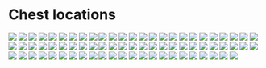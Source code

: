 # Chest locations
![](https://imgur.com/4eOopY9)
![](https://imgur.com/Z2W91AN)
![](https://imgur.com/5jGNyd5)
![](https://imgur.com/lwrx1bW)
![](https://imgur.com/rfSaTwQ)
![](https://imgur.com/sIxvSOu)
![](https://imgur.com/CS32djC)
![](https://imgur.com/JIOnWGP)
![](https://imgur.com/AjGP8lu)
![](https://imgur.com/gXl6Gc4)
![](https://imgur.com/uYODJiv)
![](https://imgur.com/voG6xet)
![](https://imgur.com/vO3sU6r)
![](https://imgur.com/D7F3HmE)
![](https://imgur.com/TbyWQiw)
![](https://imgur.com/1sxQHIk)
![](https://imgur.com/yYUU6M0)
![](https://imgur.com/paI0VhM)
![](https://imgur.com/NJRsRUy)
![](https://imgur.com/KYiu8Vl)
![](https://imgur.com/SklOLW0)
![](https://imgur.com/4stqsyV)
![](https://imgur.com/80XaU7l)
![](https://imgur.com/5Nk8Jk5)
![](https://imgur.com/eqk9eTx)
![](https://imgur.com/4PLSEPX)
![](https://imgur.com/8yahRQP)
![](https://imgur.com/48M0xqE)
![](https://imgur.com/UWOvw4f)
![](https://imgur.com/MVH6bBD)
![](https://imgur.com/ky8E76Z)
![](https://imgur.com/UIb1nzP)
![](https://imgur.com/nH0HMTg)
![](https://imgur.com/JA3l2Lk)
![](https://imgur.com/ELs5huI)
![](https://imgur.com/RoxhIyT)
![](https://imgur.com/8J77g8i)
![](https://imgur.com/SbICbK7)
![](https://imgur.com/4IegMyM)
![](https://imgur.com/Fv7OSwh)
![](https://imgur.com/ynojmmT)
![](https://imgur.com/ekVUQeD)
![](https://imgur.com/AQDjP7c)
![](https://imgur.com/omPEUgF)
![](https://imgur.com/rjNgXwH)
![](https://imgur.com/cEFfiBM)
![](https://imgur.com/jdmD6KK)
![](https://imgur.com/QcT0Org)
![](https://imgur.com/cRF9VN3)
![](https://imgur.com/ENEnF86)
![](https://imgur.com/N6yH6kn)
![](https://imgur.com/RQMBf0j)
![](https://imgur.com/rn4jaN3)
![](https://imgur.com/AIb1tUF)
![](https://imgur.com/jpypzbP)
![](https://imgur.com/4cMT41F)
![](https://imgur.com/cgPjefx)
![](https://imgur.com/tTxWZQA)
![](https://imgur.com/1rpBz7q)
![](https://imgur.com/Pv9juPV)
![](https://imgur.com/g9LTEWa)
![](https://imgur.com/40AJfCQ)
![](https://imgur.com/UJyUgqM)
![](https://imgur.com/lXUDe1Y)
![](https://imgur.com/2s1tKPD)
![](https://imgur.com/DbpVfL8)
![](https://imgur.com/iRVSP1t)
![](https://imgur.com/FphIw7V)
![](https://imgur.com/TBUygYD)
![](https://imgur.com/VMPDHhx)
![](https://imgur.com/XlGLIQU)
![](https://imgur.com/ehEeQd0)
![](https://imgur.com/IHNI5sd)